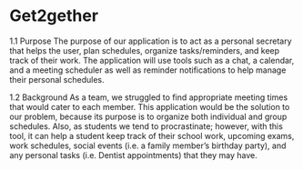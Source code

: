 # Get2gether

1.1 Purpose
The purpose of our application is to act as a personal secretary that helps the user, plan schedules, organize tasks/reminders, and keep track of their work. The application will use tools such as a chat, a calendar, and a meeting scheduler as well as reminder notifications to help manage their personal schedules. 

1.2 Background
	As a team, we struggled to find appropriate meeting times that would cater to each member. This application would be the solution to our problem, because its purpose is to organize both individual and group schedules. Also, as students we tend to procrastinate; however, with this tool, it can help a student keep track of their school work, upcoming exams, work schedules, social  events (i.e. a family member’s birthday party), and any personal tasks (i.e. Dentist appointments) that they may have.
  
 
